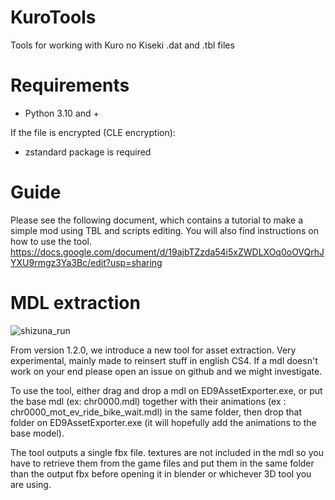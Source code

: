 # KuroTools
Tools for working with Kuro no Kiseki .dat and .tbl files

# Requirements
- Python 3.10 and +

If the file is encrypted (CLE encryption):
- zstandard package is required

# Guide
Please see the following document, which contains a tutorial to make a simple mod using TBL and scripts editing.
You will also find instructions on how to use the tool.
https://docs.google.com/document/d/19ajbTZzda54i5xZWDLXOq0oOVQrhJYXU9rmgz3Ya3Bc/edit?usp=sharing
 
# MDL extraction
![shizuna_run](https://user-images.githubusercontent.com/69110695/185493665-86b7cf3f-23a2-40e7-84d2-cb868ba66348.gif)

From version 1.2.0, we introduce a new tool for asset extraction. Very experimental, mainly made to reinsert stuff in english CS4. If a mdl doesn't work on your end please open an issue on github and we might investigate.

To use the tool, either drag and drop a mdl on ED9AssetExporter.exe, or put the base mdl (ex: chr0000.mdl) together with their animations (ex : chr0000_mot_ev_ride_bike_wait.mdl) in the same folder, then drop that folder on ED9AssetExporter.exe (it will hopefully add the animations to the base model).

The tool outputs a single fbx file.
textures are not included in the mdl so you have to retrieve them from the game files and put them in the same folder than the output fbx before opening it in blender or whichever 3D tool you are using.

